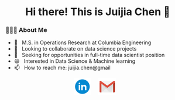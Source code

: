 
<h1 align="center">Hi there! This is Juijia Chen 👋 </h1>

<div align="left"> 
  <h3> 👩🏻‍💻 About Me </h3>

  - 🦁 &nbsp; M.S. in Operations Research at Columbia Engineering
  - 🤝 &nbsp; Looking to collaborate on data science projects
  - 🌱 &nbsp; Seeking for opportunities in full-time data scientist position
  - 😄 &nbsp; Interested in Data Science & Machine learning
  - 📫 &nbsp; How to reach me: juijia.chen@gmail
</div>

<p align="center">
<a href="https://www.linkedin.com/in/juijiachen/"><img src="https://github.com/sarthak77/sarthak77/blob/master/icons/icons8-linkedin-circled-48.png" alt="LinkedIn"></a> &nbsp; &nbsp;
<a href="juijia.chen@gmail.com"><img src="https://github.com/sarthak77/sarthak77/blob/master/icons/icons8-gmail-48.png" alt="Gmail"></a> &nbsp; &nbsp;
</p>
